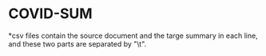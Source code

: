 # COVID-SUM
*csv files contain the source document and the targe summary in each line, and these two parts are separated by "\t".

